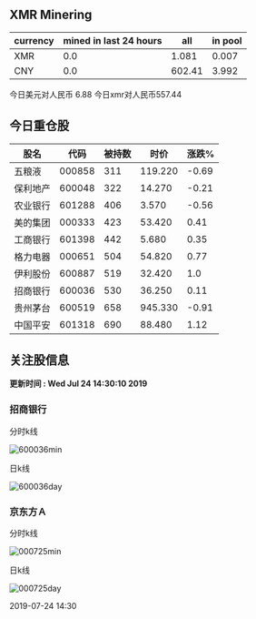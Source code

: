 ## XMR Minering

|currency|mined in last 24 hours|all|in pool|
|---|---|---|---|
|XMR|0.0|1.081|0.007|
|CNY|0.0|602.41|3.992|

今日美元对人民币 6.88	今日xmr对人民币557.44


## 今日重仓股 

|股名|代码|被持数|时价|涨跌%|
|---|---|---|---|---|
|五粮液|000858|311|119.220|-0.69|
|保利地产|600048|322|14.270|-0.21|
|农业银行|601288|406|3.570|-0.56|
|美的集团|000333|423|53.420|0.41|
|工商银行|601398|442|5.680|0.35|
|格力电器|000651|504|54.820|0.77|
|伊利股份|600887|519|32.420|1.0|
|招商银行|600036|530|36.250|0.11|
|贵州茅台|600519|658|945.330|-0.91|
|中国平安|601318|690|88.480|1.12|

## 关注股信息
**更新时间 : Wed Jul 24 14:30:10 2019**
### 招商银行 
分时k线

![600036min](http://image.sinajs.cn/newchart/min/n/sh600036.gif)

日k线

![600036day](http://image.sinajs.cn/newchart/daily/n/sh600036.gif)

### 京东方Ａ 
分时k线

![000725min](http://image.sinajs.cn/newchart/min/n/sz000725.gif)

日k线

![000725day](http://image.sinajs.cn/newchart/daily/n/sz000725.gif)

2019-07-24 14:30